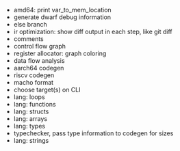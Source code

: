 - amd64: print var_to_mem_location
- generate dwarf debug information
- else branch
- ir optimization: show diff output in each step, like git diff
- comments
- control flow graph
- register allocator: graph coloring
- data flow analysis
- aarch64 codegen
- riscv codegen
- macho format
- choose target(s) on CLI
- lang: loops
- lang: functions
- lang: structs
- lang: arrays
- lang: types
- typechecker, pass type information to codegen for sizes
- lang: strings
